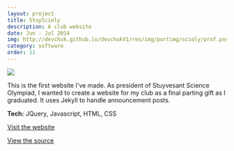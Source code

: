 ```yaml
---
layout: project
title: StuyScioly
description: A club website
date: Jun - Jul 2014
img: http://devchuk.github.io/devchukV1/res/img/portimg/scioly/prof.png
category: software 
order: 11
---
```


[![](http://devchuk.github.io/devchukV1/res/img/portimg/scioly/prof.png)](http://stuyscioly.github.io/)

This is the first website I've made. As president of Stuyvesant Science Olympiad, I wanted to create a website for my club as a final parting gift as I graduated. It uses Jekyll to handle announcement posts.

**Tech:** JQuery, Javascript, HTML, CSS

[Visit the website](http://stuyscioly.github.io/)

[View the source](https://github.com/StuySciOly/StuySciOly.github.io)